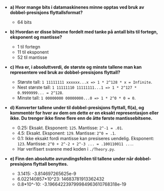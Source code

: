 - **a) Hvor mange bits i datamaskinenes minne opptas ved bruk av dobbel-presisjons flyttallsformat?**

  - 64 bits

- **b) Hvordan er disse bitsene fordelt med tanke på antall bits til fortegn, eksponent og mantisse?**

  - 1 til fortegn
  - 11 til eksponent
  - 52 til mantisse

- **c) Hva er, i absoluttverdi, de største og minste tallene man kan representere ved bruk av dobbel-presisjons flyttall?**

  - Største tall: `1 11111111 xxxxxx...x => 1 * 2^128 * x = Infinite`.
  - Nest største tall: `1 11111110 11111111...1 => 1 * 2^127 * 0.9999999... = 2^128`.
  - Minste tall: `1 00000000 00000000...0 => 1 * 2^0 * 0 = 0`.

- **d) Konverter tallene under til dobbel-presisjons flyttall, fl(a), og kommentér for hver av dem om dette er en eksakt representasjon eller ikke. Du trenger ikke finne flere enn de åtte første mantissebitsene.**

  - 0.25: Eksakt. Eksponent: `125`. Mantisse: `2^-1 = .01`.
  - 4.5: Eksakt. Eksponent: `129`. Mantisse: `2^0 = .1`.
  - 0.1: Ikke eksakt fordi mantisse kan presiseres uendelig. Eksponent: `123`. Mantisse: `2^0 + 2^-2 + 2^-3 ... = .100110011 ...`.
  - Har verifisert svarene med koden i `./Theory.py`.

- **e) Finn den absolutte avrundingsfeilen til tallene under når dobbel-presisjons flyttall benyttes.**

  - 3.1415: -3.814697265625e-9
  - 6.022140857\*10^23: 14683781913362432
  - 0.8\*10^-10: -3.196642239799984963610768318e-19
